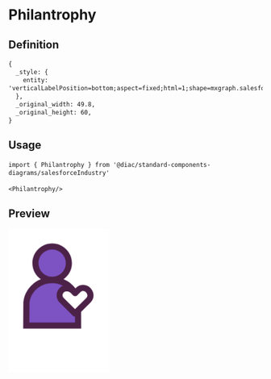 # Philantrophy

## Definition

```
{
  _style: { 
    entity: 'verticalLabelPosition=bottom;aspect=fixed;html=1;shape=mxgraph.salesforce.philantrophy;',
  },
  _original_width: 49.8,
  _original_height: 60,
}
```

## Usage

```
import { Philantrophy } from '@diac/standard-components-diagrams/salesforceIndustry'

<Philantrophy/>
```

## Preview

<img src="./philantrophy.png" width="200"/>
